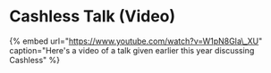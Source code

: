 # Cashless Talk \(Video\)

{% embed url="https://www.youtube.com/watch?v=W1pN8GIa\_XU" caption="Here\'s a video of a talk given earlier this year discussing Cashless" %}

